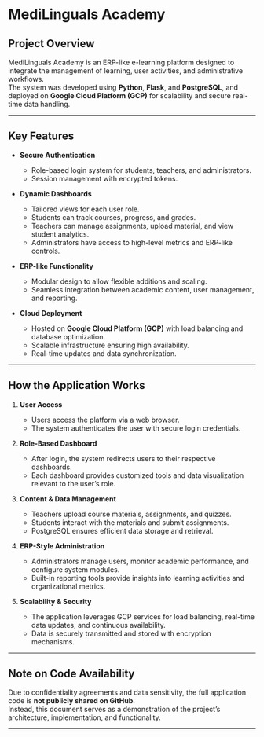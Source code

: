 # MediLinguals Academy

## Project Overview
MediLinguals Academy is an ERP-like e-learning platform designed to integrate the management of learning, user activities, and administrative workflows.  
The system was developed using **Python**, **Flask**, and **PostgreSQL**, and deployed on **Google Cloud Platform (GCP)** for scalability and secure real-time data handling.

---

## Key Features
- **Secure Authentication**  
  - Role-based login system for students, teachers, and administrators.  
  - Session management with encrypted tokens.  

- **Dynamic Dashboards**  
  - Tailored views for each user role.  
  - Students can track courses, progress, and grades.  
  - Teachers can manage assignments, upload material, and view student analytics.  
  - Administrators have access to high-level metrics and ERP-like controls.  

- **ERP-like Functionality**  
  - Modular design to allow flexible additions and scaling.  
  - Seamless integration between academic content, user management, and reporting.  

- **Cloud Deployment**  
  - Hosted on **Google Cloud Platform (GCP)** with load balancing and database optimization.  
  - Scalable infrastructure ensuring high availability.  
  - Real-time updates and data synchronization.  

---

## How the Application Works
1. **User Access**  
   - Users access the platform via a web browser.  
   - The system authenticates the user with secure login credentials.  

2. **Role-Based Dashboard**  
   - After login, the system redirects users to their respective dashboards.  
   - Each dashboard provides customized tools and data visualization relevant to the user’s role.  

3. **Content & Data Management**  
   - Teachers upload course materials, assignments, and quizzes.  
   - Students interact with the materials and submit assignments.  
   - PostgreSQL ensures efficient data storage and retrieval.  

4. **ERP-Style Administration**  
   - Administrators manage users, monitor academic performance, and configure system modules.  
   - Built-in reporting tools provide insights into learning activities and organizational metrics.  

5. **Scalability & Security**  
   - The application leverages GCP services for load balancing, real-time data updates, and continuous availability.  
   - Data is securely transmitted and stored with encryption mechanisms.  

---

## Note on Code Availability
Due to confidentiality agreements and data sensitivity, the full application code is **not publicly shared on GitHub**.  
Instead, this document serves as a demonstration of the project’s architecture, implementation, and functionality.

---
